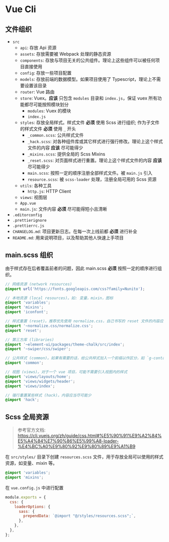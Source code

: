 # Vue Cli

## 文件组织

- `src`
  - `api`: 存放 Api 资源
  - `assets`: 存放需要被 Webpack 处理的静态资源
  - `components`: 存放与项目无关的公共组件。理论上这些组件可以被任何项目直接使用
  - `config`: 存放一些项目配置
  - `models`: 存放前端的数据模型。如果项目使用了 Typescript，理论上不需要设置该目录
  - `router`: Vue 路由
  - `store`: Vuex。**应该** 只包含 `modules` 目录和 `index.js`，保证 vuex 所有功能都尽可能按照模块划分
    - `modules`: Vuex 的模块
    - `index.js`
  - `styles`: 存放全局样式。样式文件 **必须** 使用 Scss 进行组织; 作为子文件的样式文件 **必须** 使用 `_` 开头
    - `_common.scss`: 公共样式文件
    - `_hack.scss`: 对各种组件库或其它样式进行强行修改。理论上这个样式文件的内容 **应该** 尽可能得少
    - `_mixins.scss`: 提供全局的 Scss Mixins
    - `_reset.scss`: 对页面样式进行重置。理论上这个样式文件的内容 **应该** 尽可能得少
    - `main.scss`: 按照一定的顺序注册全部样式文件。被 `main.js` 引入
    - `resource.scss`: 被 `scss-loader` 处理，注册全局可用的 Scss 资源
  - `utils`: 各种工具
    - `http.js`: HTTP Client
  - `views`: 视图层
  - `App.vue`
  - `main.js`: 文件内容 **必须** 尽可能得短小且清晰
- `.editorconfig`
- `.prettierignore`
- `.prettierrc.js`
- `CHANGELOG.md`: 项目更新日志。在每一次上线前都 **必须** 进行补全
- `README.md`: 用来说明项目，以及帮助其他人快速上手项目

## main.scss 组织

由于样式存在后者覆盖前者的问题，因此 main.scss **必须** 按照一定的顺序进行组织。

```scss
// 网络资源 (network resources)
@import url('https://fonts.googleapis.com/css?family=Nunito');

// 本地资源 (local resources)。如: 变量，mixin，图标
@import 'variables';
@import 'mixins';
@import 'iconfont';

// 样式重置 (reset)。推荐优先使用 normalize.css，自己书写的 reset 文件的内容应当尽可能少
@import '~normalize.css/normalize.css';
@import 'reset';

// 第三方库 (libraries)
@import '~element-ui/packages/theme-chalk/src/index';
@import '~swiper/css/swiper';

// 公共样式 (common)。如果有需要的话，给公共样式加入一个前缀以作区分，如 `g-container`
@import 'common';

// 视图 (views)。对于一个 vue 项目，可能不需要引入视图内的样式
@import 'views/layouts/home';
@import 'views/widgets/header';
@import 'views/index';

// 强行重置某些样式 (hack)。内容应当尽可能少
@import 'hack';
```

## Scss 全局资源

> 参考官方文档: <https://cli.vuejs.org/zh/guide/css.html#%E5%90%91%E9%A2%84%E5%A4%84%E7%90%86%E5%99%A8-loader-%E4%BC%A0%E9%80%92%E9%80%89%E9%A1%B9>

在 `src/styles/` 目录下创建 `resources.scss` 文件，用于存放全局可以使用的样式资源，如变量、mixin 等。

```scss
@import 'variables';
@import 'mixins';
```

在 `vue.config.js` 中进行配置

```js
module.exports = {
  css: {
    loaderOptions: {
      sass: {
        prependData: `@import "@/styles/resources.scss";`,
      },
    },
  },
};
```
